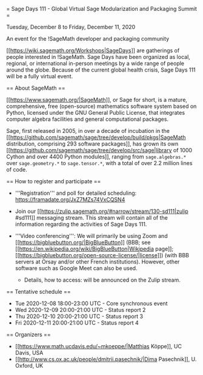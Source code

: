 = Sage Days 111 - Global Virtual Sage Modularization and Packaging Summit =

Tuesday, December 8 to Friday, December 11, 2020

An event for the !SageMath developer and packaging community

[[https://wiki.sagemath.org/Workshops|SageDays]] are gatherings of people interested in !SageMath. Sage Days have been organized as local, regional, or international in-person meetings by a wide range of people around the globe.  Because of the current global health crisis, Sage Days 111 will be a fully virtual event.

== About SageMath ==

[[https://www.sagemath.org/|SageMath]], or Sage for short, is a mature, comprehensive, free (open-source) mathematics software system based on Python, licensed under the GNU General Public License, that integrates computer algebra facilities and general computational packages. 

Sage, first released in 2005, in over a decade of incubation in the  [[https://github.com/sagemath/sage/tree/develop/build/pkgs|SageMath distribution, comprising 293 software packages]], has grown its own [[https://github.com/sagemath/sage/tree/develop/src/sage|library of 1000 Cython and over 4400 Python modules]], ranging from `sage.algebras.*` over `sage.geometry.*` to `sage.tensor.*`, with a total of over 2.2 million lines of code.  

== How to register and participate ==

 * '''Registration''' and poll for detailed scheduling: https://framadate.org/JxZ7MZs74VxCQSN4

 * Join our [[https://zulip.sagemath.org/#narrow/stream/130-sd111|zulip #sd111]] messaging stream. This stream will contain all of the information regarding the activities of Sage Days 111.

 * '''Video conferencing''': We will primarily be using Zoom and [[https://bigbluebutton.org/|BigBlueButton]] (BBB; see [[https://en.wikipedia.org/wiki/BigBlueButton|Wikipedia page]]; [[https://bigbluebutton.org/open-source-license/|license]]) (with BBB servers at Orsay and/or other French institutions). However, other software such as Google Meet can also be used.

   * Details, how to access: will be announced on the Zulip stream.

== Tentative schedule ==

 * Tue 2020-12-08 18:00-23:00 UTC - Core synchronous event
 * Wed 2020-12-09 20:00-21:00 UTC - Status report 2
 * Thu 2020-12-10 20:00-21:00 UTC - Status report 3
 * Fri 2020-12-11 20:00-21:00 UTC - Status report 4

== Organizers ==

 * [[https://www.math.ucdavis.edu/~mkoeppe/|Matthias Köppe]], UC Davis, USA
 * [[http://www.cs.ox.ac.uk/people/dmitrii.pasechnik/|Dima Pasechnik]], U. Oxford, UK
